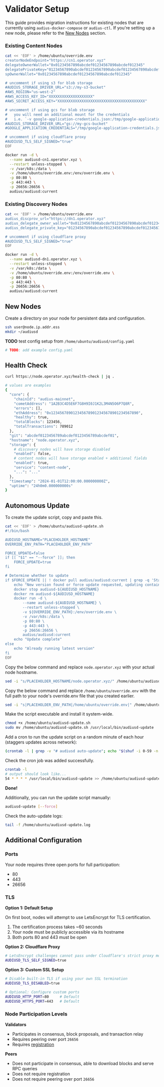 # Validator Setup

This guide provides migration instructions for existing nodes that are currently using `audius-docker-compose` or `audius-ctl`. If you're setting up a new node, please refer to the [New Nodes](#new-nodes) section.

### Existing Content Nodes

```bash
cat << 'EOF' > /home/ubuntu/override.env
creatorNodeEndpoint="https://cn1.operator.xyz"
delegateOwnerWallet="0x01234567890abcdef01234567890abcdef012345"
delegatePrivateKey="01234567890abcdef01234567890abcdef01234567890abcdef01234567890ab"
spOwnerWallet="0x01234567890abcdef01234567890abcdef012345"

# uncomment if using s3 for blob storage
#AUDIUS_STORAGE_DRIVER_URL="s3://my-s3-bucket"
#AWS_REGION="us-west-2"
#AWS_ACCESS_KEY_ID="XXXXXXXXXXXXXXXXXXXX"
#AWS_SECRET_ACCESS_KEY="XXXXXXXXXXXXXXXXXXXXXXXXXXXXXXXXXXXXXXXX"

# uncomment if using gcs for blob storage
#   you will need an additional mount for the credentials
#   i.e. `-v google-application-credentials.json:/tmp/google-application-credentials.json`
#AUDIUS_STORAGE_DRIVER_URL="gs://my-gcs-bucket"
#GOOGLE_APPLICATION_CREDENTIALS="/tmp/google-application-credentials.json"

# uncomment if using cloudflare proxy
#AUDIUSD_TLS_SELF_SIGNED="true"
EOF

docker run -d \
  --name audiusd-cn1.operator.xyz \
  --restart unless-stopped \
  -v /var/k8s:/data \
  -v /home/ubuntu/override.env:/env/override.env \
  -p 80:80 \
  -p 443:443 \
  -p 26656:26656 \
  audius/audiusd:current
```

### Existing Discovery Nodes

```bash
cat << 'EOF' > /home/ubuntu/override.env
audius_discprov_url="https://dn1.operator.xyz"
audius_delegate_owner_wallet="0x01234567890abcdef01234567890abcdef012345"
audius_delegate_private_key="01234567890abcdef01234567890abcdef01234567890abcdef01234567890ab"

# uncomment if using cloudflare proxy
#AUDIUSD_TLS_SELF_SIGNED="true"
EOF

docker run -d \
  --name audiusd-dn1.operator.xyz \
  --restart unless-stopped \
  -v /var/k8s:/data \
  -v /home/ubuntu/override.env:/env/override.env \
  -p 80:80 \
  -p 443:443 \
  -p 26656:26656 \
  audius/audiusd:current
```

## New Nodes

Create a directory on your node for persistent data and configuration.

```bash
ssh user@node.ip.addr.ess
mkdir ~/audiusd
```

**TODO** test config setup from `/home/ubuntu/audiusd/config.yaml`

```bash
# TODO: add example config.yaml
```

## Health Check

```bash
curl https://node.operator.xyz/health-check | jq .

# values are examples
{
  "core": {
    "chainId": "audius-mainnet",
    "cometAddress": "1A2B3C4D5E6F7G8H9I0J1K2L3M4N5O6P7Q8R",
    "errors": [],
    "ethAddress": "0x1234567890123456789012345678901234567890",
    "healthy": true,
    "totalBlocks": 123456,
    "totalTransactions": 789012
  },
  "git": "abcdef0123456789abcdef0123456789abcdef01",
  "hostname": "node.operator.xyz", 
  "storage": {
    # discovery nodes will have storage disabled
    "enabled": false,
    # content nodes will have storage enabled + additional fields
    "enabled": true,
    "service": "content-node",
    "...": "..."
  },
  "timestamp": "2024-01-01T12:00:00.000000000Z",
  "uptime": "24h0m0.000000000s"
}
```

## Autonomous Update

To create the update script, copy and paste this.

```bash
cat << 'EOF' > /home/ubuntu/audiusd-update.sh
#!/bin/bash

AUDIUSD_HOSTNAME="PLACEHOLDER_HOSTNAME"
OVERRIDE_ENV_PATH="PLACEHOLDER_ENV_PATH"

FORCE_UPDATE=false
if [[ "$1" == "--force" ]]; then
    FORCE_UPDATE=true
fi

# Determine whether to update
if $FORCE_UPDATE || ! docker pull audius/audiusd:current | grep -q 'Status: Image is up to date'; then
    echo "New version found or force update requested, updating container..."
    docker stop audiusd-${AUDIUSD_HOSTNAME}
    docker rm audiusd-${AUDIUSD_HOSTNAME}
    docker run -d \
        --name audiusd-${AUDIUSD_HOSTNAME} \
        --restart unless-stopped \
        -v ${OVERRIDE_ENV_PATH}:/env/override.env \
        -v /var/k8s:/data \
        -p 80:80 \
        -p 443:443 \
        -p 26656:26656 \
        audius/audiusd:current
    echo "Update complete"
else
    echo "Already running latest version"
fi
EOF
```

Copy the below command and replace `node.operator.xyz` with your actual node hostname.

```bash
sed -i "s/PLACEHOLDER_HOSTNAME/node.operator.xyz/" /home/ubuntu/audiusd-update.sh
```

Copy the below command and replace `/home/ubuntu/override.env` with the full path to your node's override.env file that you created earlier.

```bash
sed -i "s|PLACEHOLDER_ENV_PATH|/home/ubuntu/override.env|" /home/ubuntu/audiusd-update.sh
```

Make the script executable and install it system-wide.

```bash
chmod +x /home/ubuntu/audiusd-update.sh
sudo mv /home/ubuntu/audiusd-update.sh /usr/local/bin/audiusd-update
```

Add a cron to run the update script on a random minute of each hour (staggers updates across network):

```bash
(crontab -l | grep -v "# audiusd auto-update"; echo "$(shuf -i 0-59 -n 1) * * * * /usr/local/bin/audiusd-update >> /home/ubuntu/audiusd-update.log 2>&1 # audiusd auto-update") | crontab -
```

Check the cron job was added successfully.

```bash
crontab -l
# output should look like...
54 * * * * /usr/local/bin/audiusd-update >> /home/ubuntu/audiusd-update.log 2>&1 # audiusd update
```

**Done!**

Additionally, you can run the update script manually:

```bash
audiusd-update [--force]
```

Check the auto-update logs:

```bash
tail -f /home/ubuntu/audiusd-update.log
```

## Additional Configuration

### Ports

Your node requires three open ports for full participation:

- 80
- 443
- 26656

### TLS

**Option 1: Default Setup**

On first boot, nodes will attempt to use LetsEncrypt for TLS certification.

1. The certification process takes ~60 seconds
2. Your node must be publicly accessible via its hostname
3. Both ports 80 and 443 must be open

**Option 2: Cloudflare Proxy**

```bash
# LetsEncrypt challenges cannot pass under Cloudflare's strict proxy mode
AUDIUSD_TLS_SELF_SIGNED=true
```

**Option 3: Custom SSL Setup**
```bash
# Disable built-in TLS if using your own SSL termination
AUDIUSD_TLS_DISABLED=true

# Optional: Configure custom ports
AUDIUSD_HTTP_PORT=80     # Default
AUDIUSD_HTTPS_PORT=443   # Default
```

### Node Participation Levels

**Validators**
- Participates in consensus, block proposals, and transaction relay
- Requires peering over port `26656`
- Requires [registration](https://docs.audius.org/node-operator/setup/registration/)

**Peers**
- Does not participate in consensus, able to download blocks and serve RPC queries
- Does not require registration
- Does not require peering over port `26656`
